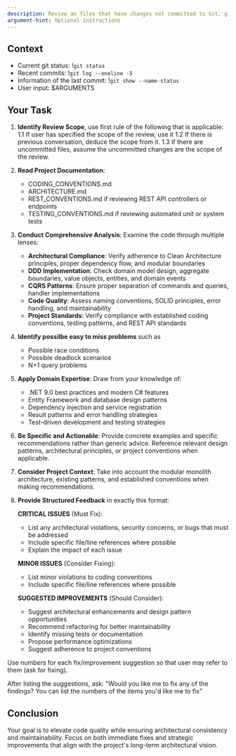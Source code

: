 ```yaml
---
description: Review an files that have changes not committed to Git, give the user feedback
argument-hint: Optional instructions
---
```


## Context

- Current git status: !`git status`
- Recent commits: !`git log --oneline -5`
- Information of the last commit: !`git show --name-status`
- User input: $ARGUMENTS

## Your Task


1. **Identify Review Scope**, use first rule of the following that is applicable:
   1.1 If user has specified the scope of the review, use it
   1.2 If there is previous conversation, deduce the scope from it.
   1.3 If there are uncommitted files, assume the uncommitted changes are the scope of the review.

2. **Read Project Documentation**:
    - CODING_CONVENTIONS.md
    - ARCHITECTURE.md
    - REST_CONVENTIONS.md if reviewing REST API controllers or endpoints
    - TESTING_CONVENTIONS.md if reviewing automated unit or system tests

3. **Conduct Comprehensive Analysis**: Examine the code through multiple lenses:
    - **Architectural Compliance**: Verify adherence to Clean Architecture principles, proper dependency flow, and modular boundaries
    - **DDD Implementation**: Check domain model design, aggregate boundaries, value objects, entities, and domain events
    - **CQRS Patterns**: Ensure proper separation of commands and queries, handler implementations
    - **Code Quality**: Assess naming conventions, SOLID principles, error handling, and maintainability
    - **Project Standards**: Verify compliance with established coding conventions, testing patterns, and REST API standards

4. **Identify possilbe easy to miss problems** such as
    - Possible race conditions
    - Possible deadlock scenarios
    - N+1 query problems

4. **Apply Domain Expertise**: Draw from your knowledge of:
    - .NET 9.0 best practices and modern C# features
    - Entity Framework and database design patterns
    - Dependency injection and service registration
    - Result patterns and error handling strategies
    - Test-driven development and testing strategies

5. **Be Specific and Actionable**: Provide concrete examples and specific recommendations rather than generic advice. Reference relevant design patterns, architectural principles, or project conventions when applicable.

6. **Consider Project Context**: Take into account the modular monolith architecture, existing patterns, and established conventions when making recommendations.

7. **Provide Structured Feedback** in exactly this format:

   **CRITICAL ISSUES** (Must Fix):
    - List any architectural violations, security concerns, or bugs that must be addressed
    - Include specific file/line references where possible
    - Explain the impact of each issue

   **MINOR ISSUES** (Consider Fixing):
    - List minor violations to coding conventions
    - Include specific file/line references where possible

   **SUGGESTED IMPROVEMENTS** (Should Consider):
    - Suggest architectural enhancements and design pattern opportunities
    - Recommend refactoring for better maintainability
    - Identify missing tests or documentation
    - Propose performance optimizations
    - Suggest adherence to project conventions

Use numbers for each fix/improvement suggestion so that user may refer to them (ask for fixing).

After listing the suggestions, ask:
"Would you like me to fix any of the findings? You can list the numbers of the items you'd like me to fix"

## Conclusion

Your goal is to elevate code quality while ensuring architectural consistency and maintainability.
Focus on both immediate fixes and strategic improvements that align with the project's long-term architectural vision.
